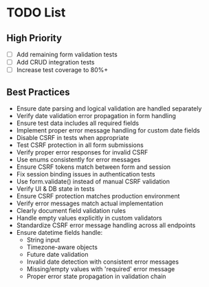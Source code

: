 # TODO List
## High Priority
- [ ] Add remaining form validation tests
- [ ] Add CRUD integration tests
- [ ] Increase test coverage to 80%+

## Best Practices
- Ensure date parsing and logical validation are handled separately
- Verify date validation error propagation in form handling
- Ensure test data includes all required fields
- Implement proper error message handling for custom date fields
- Disable CSRF in tests when appropriate
- Test CSRF protection in all form submissions
- Verify proper error responses for invalid CSRF
- Use enums consistently for error messages
- Ensure CSRF tokens match between form and session
- Fix session binding issues in authentication tests
- Use form.validate() instead of manual CSRF validation
- Verify UI & DB state in tests
- Ensure CSRF protection matches production environment
- Verify error messages match actual implementation
- Clearly document field validation rules
- Handle empty values explicitly in custom validators
- Standardize CSRF error message handling across all endpoints
- Ensure datetime fields handle:
  - String input
  - Timezone-aware objects
  - Future date validation
  - Invalid date detection with consistent error messages
  - Missing/empty values with 'required' error message
  - Proper error state propagation in validation chain

